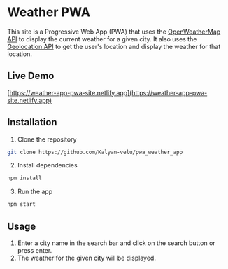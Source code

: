 # Weather PWA
This site is a Progressive Web App (PWA) that uses the [OpenWeatherMap API](https://openweathermap.org/api) to display the current weather for a given city. It also uses the [Geolocation API](https://developer.mozilla.org/en-US/docs/Web/API/Geolocation_API) to get the user's location and display the weather for that location.
## Live Demo

[https://weather-app-pwa-site.netlify.app](https://weather-app-pwa-site.netlify.app)

## Installation

1. Clone the repository
```bash
git clone https://github.com/Kalyan-velu/pwa_weather_app
```
2. Install dependencies
```bash
npm install
```
3. Run the app
```bash
npm start
```

## Usage

1. Enter a city name in the search bar and click on the search button or press enter.
2. The weather for the given city will be displayed.